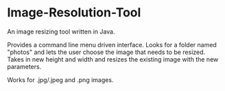 # Image-Resolution-Tool
An image resizing tool written in Java.

Provides a command line menu driven interface. 
Looks for a folder named "photos" and lets the user choose the image that needs to be resized. 
Takes in new height and width and resizes the existing image with the new parameters.

Works for .jpg/.jpeg and .png images.
